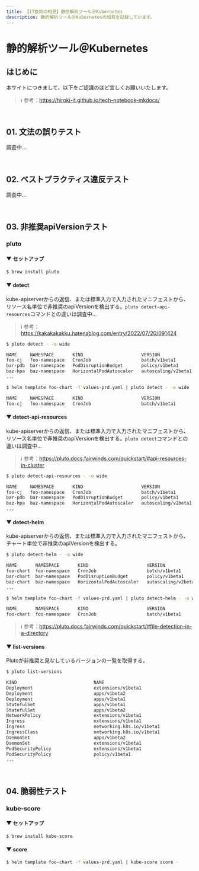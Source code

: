 ```yaml
---
title: 【IT技術の知見】静的解析ツール＠Kubernetes
description: 静的解析ツール＠Kubernetesの知見を記録しています。
---
```


# 静的解析ツール＠Kubernetes

## はじめに

本サイトにつきまして、以下をご認識のほど宜しくお願いいたします。



> ℹ️ 参考：https://hiroki-it.github.io/tech-notebook-mkdocs/

<br>

## 01. 文法の誤りテスト

調査中...

<br>

## 02. ベストプラクティス違反テスト

調査中...


<br>

## 03. 非推奨apiVersionテスト

### pluto

#### ▼ セットアップ

```bash
$ brew install pluto
```

#### ▼ detect

kube-apiserverからの返信、または標準入力で入力されたマニフェストから、リソース名単位で非推奨のapiVersionを検出する。```pluto detect-api-resources```コマンドとの違いは調査中...

> ℹ️ 参考：https://kakakakakku.hatenablog.com/entry/2022/07/20/091424

```bash
$ pluto detect - -o wide

NAME     NAMESPACE       KIND                      VERSION               REPLACEMENT      DEPRECATED   DEPRECATED IN   REMOVED   REMOVED IN
foo-cj   foo-namespace   CronJob                   batch/v1beta1         batch/v1         true         v1.21.0         false     v1.25.0  
bar-pdb  bar-namespace   PodDisruptionBudget       policy/v1beta1        policy/v1        true         v1.21.0         false     v1.25.0     
baz-hpa  baz-namespace   HorizontalPodAutoscaler   autoscaling/v2beta1   autoscaling/v2   true         v1.22.0         false     v1.25.0    
...
```

```bash
$ helm template foo-chart -f values-prd.yaml | pluto detect - -o wide

NAME     NAMESPACE       KIND                      VERSION               REPLACEMENT      DEPRECATED   DEPRECATED IN   REMOVED   REMOVED IN
foo-cj   foo-namespace   CronJob                   batch/v1beta1         batch/v1         true         v1.21.0         false     v1.25.0  
```


#### ▼ detect-api-resources

kube-apiserverからの返信、または標準入力で入力されたマニフェストから、リソース名単位で非推奨のapiVersionを検出する。```pluto detect```コマンドとの違いは調査中...

> ℹ️ 参考：https://pluto.docs.fairwinds.com/quickstart/#api-resources-in-cluster

```bash
$ pluto detect-api-resources - -o wide

NAME     NAMESPACE       KIND                      VERSION               REPLACEMENT      DEPRECATED   DEPRECATED IN   REMOVED   REMOVED IN
foo-cj   foo-namespace   CronJob                   batch/v1beta1         batch/v1         true         v1.21.0         false     v1.25.0  
bar-pdb  bar-namespace   PodDisruptionBudget       policy/v1beta1        policy/v1        true         v1.21.0         false     v1.25.0     
baz-hpa  baz-namespace   HorizontalPodAutoscaler   autoscaling/v2beta1   autoscaling/v2   true         v1.22.0         false     v1.25.0    
...
```

#### ▼ detect-helm

kube-apiserverからの返信、または標準入力で入力されたマニフェストから、チャート単位で非推奨のapiVersionを検出する。


```bash
$ pluto detect-helm - -o wide

NAME       NAMESPACE       KIND                      VERSION               REPLACEMENT      DEPRECATED   DEPRECATED IN   REMOVED   REMOVED IN
foo-chart  foo-namespace   CronJob                   batch/v1beta1         batch/v1         true         v1.21.0         false     v1.25.0  
bar-chart  bar-namespace   PodDisruptionBudget       policy/v1beta1        policy/v1        true         v1.21.0         false     v1.25.0     
baz-chart  baz-namespace   HorizontalPodAutoscaler   autoscaling/v2beta1   autoscaling/v2   true         v1.22.0         false     v1.25.0     
...
```


```bash
$ helm template foo-chart -f values-prd.yaml | pluto detect-helm - -o wide

NAME       NAMESPACE       KIND                      VERSION               REPLACEMENT      DEPRECATED   DEPRECATED IN   REMOVED   REMOVED IN
foo-chart  foo-namespace   CronJob                   batch/v1beta1         batch/v1         true         v1.21.0         false     v1.25.0  
```

> ℹ️ 参考：https://pluto.docs.fairwinds.com/quickstart/#file-detection-in-a-directory


#### ▼ list-versions

Plutoが非推奨と見なしているバージョンの一覧を取得する。



```bash
$ pluto list-versions

KIND                             NAME                                   DEPRECATED IN   REMOVED IN   REPLACEMENT                            COMPONENT     
Deployment                       extensions/v1beta1                     v1.9.0          v1.16.0      apps/v1                                k8s           
Deployment                       apps/v1beta2                           v1.9.0          v1.16.0      apps/v1                                k8s           
Deployment                       apps/v1beta1                           v1.9.0          v1.16.0      apps/v1                                k8s           
StatefulSet                      apps/v1beta1                           v1.9.0          v1.16.0      apps/v1                                k8s           
StatefulSet                      apps/v1beta2                           v1.9.0          v1.16.0      apps/v1                                k8s           
NetworkPolicy                    extensions/v1beta1                     v1.9.0          v1.16.0      networking.k8s.io/v1                   k8s           
Ingress                          extensions/v1beta1                     v1.14.0         v1.22.0      networking.k8s.io/v1                   k8s           
Ingress                          networking.k8s.io/v1beta1              v1.19.0         v1.22.0      networking.k8s.io/v1                   k8s           
IngressClass                     networking.k8s.io/v1beta1              v1.19.0         v1.22.0      networking.k8s.io/v1                   k8s           
DaemonSet                        apps/v1beta2                           v1.9.0          v1.16.0      apps/v1                                k8s           
DaemonSet                        extensions/v1beta1                     v1.9.0          v1.16.0      apps/v1                                k8s           
PodSecurityPolicy                extensions/v1beta1                     v1.10.0         v1.16.0      policy/v1beta1                         k8s           
PodSecurityPolicy                policy/v1beta1                         v1.21.0         v1.25.0      n/a                                    k8s        
...
```


<br>

## 04. 脆弱性テスト

### kube-score

#### ▼ セットアップ

```bash
$ brew install kube-score
```

#### ▼ score

```bash
$ helm template foo-chart -f values-prd.yaml | kube-score score -
```

<br>
